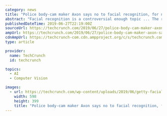 ```yaml
---
category: news
title: "Police body-cam maker Axon says no to facial recognition, for now"
abstract: "Facial recognition is a controversial enough topic ... The report doesn’t object except to advise the company that it adhere to the evolving best practices of the AI research community to ..."
publishedDateTime: 2019-06-27T22:19:00Z
sourceUrl: https://techcrunch.com/2019/06/27/police-body-cam-maker-axon-says-no-to-facial-recognition-for-now/
ampUrl: https://techcrunch.com/2019/06/27/police-body-cam-maker-axon-says-no-to-facial-recognition-for-now/amp/
cdnAmpUrl: https://techcrunch-com.cdn.ampproject.org/c/s/techcrunch.com/2019/06/27/police-body-cam-maker-axon-says-no-to-facial-recognition-for-now/amp/
type: article

provider:
  name: TechCrunch
  id: techcrunch

topics:
  - AI
  - Computer Vision

images:
  - url: https://techcrunch.com/wp-content/uploads/2019/06/getty-facial-face-recognition.jpg?w=598
    width: 598
    height: 399
    title: "Police body-cam maker Axon says no to facial recognition, for now"
---
```

